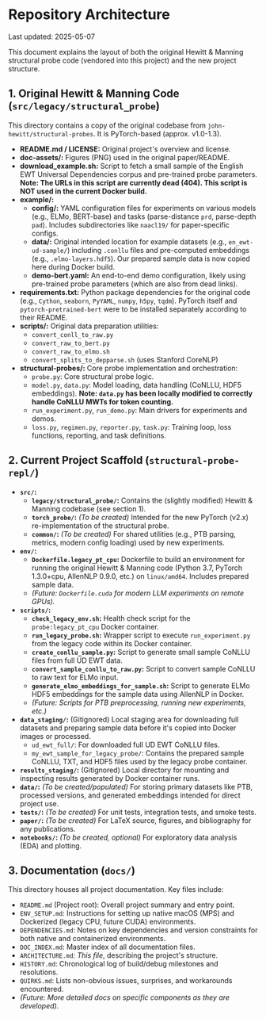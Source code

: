 # Repository Architecture

Last updated: 2025-05-07

This document explains the layout of both the original Hewitt & Manning structural probe code (vendored into this project) and the new project structure.

## 1. Original Hewitt & Manning Code (`src/legacy/structural_probe`)

This directory contains a copy of the original codebase from `john-hewitt/structural-probes`. It is PyTorch-based (approx. v1.0-1.3).

-   **README.md / LICENSE:** Original project's overview and license.
-   **doc-assets/:** Figures (PNG) used in the original paper/README.
-   **download_example.sh:** Script to fetch a small sample of the English EWT Universal Dependencies corpus and pre-trained probe parameters. **Note: The URLs in this script are currently dead (404). This script is NOT used in the current Docker build.**
-   **example/:**
    -   **config/:** YAML configuration files for experiments on various models (e.g., ELMo, BERT-base) and tasks (parse-distance `prd`, parse-depth `pad`). Includes subdirectories like `naacl19/` for paper-specific configs.
    -   **data/:** Original intended location for example datasets (e.g., `en_ewt-ud-sample/`) including `.conllu` files and pre-computed embeddings (e.g., `.elmo-layers.hdf5`). Our prepared sample data is now copied here during Docker build.
    -   **demo-bert.yaml:** An end-to-end demo configuration, likely using pre-trained probe parameters (which are also from dead links).
-   **requirements.txt:** Python package dependencies for the original code (e.g., `Cython`, `seaborn`, `PyYAML`, `numpy`, `h5py`, `tqdm`). PyTorch itself and `pytorch-pretrained-bert` were to be installed separately according to their README.
-   **scripts/:** Original data preparation utilities:
    -   `convert_conll_to_raw.py`
    -   `convert_raw_to_bert.py`
    -   `convert_raw_to_elmo.sh`
    -   `convert_splits_to_depparse.sh` (uses Stanford CoreNLP)
-   **structural-probes/:** Core probe implementation and orchestration:
    -   `probe.py`: Core structural probe logic.
    -   `model.py`, `data.py`: Model loading, data handling (CoNLLU, HDF5 embeddings). **Note: `data.py` has been locally modified to correctly handle CoNLLU MWTs for token counting.**
    -   `run_experiment.py`, `run_demo.py`: Main drivers for experiments and demos.
    -   `loss.py`, `regimen.py`, `reporter.py`, `task.py`: Training loop, loss functions, reporting, and task definitions.

## 2. Current Project Scaffold (`structural-probe-repl/`)

-   **`src/`:**
    -   **`legacy/structural_probe/`:** Contains the (slightly modified) Hewitt & Manning codebase (see section 1).
    -   **`torch_probe/`:** *(To be created)* Intended for the new PyTorch (v2.x) re-implementation of the structural probe.
    -   **`common/`:** *(To be created)* For shared utilities (e.g., PTB parsing, metrics, modern config loading) used by new experiments.
-   **`env/`:**
    -   **`Dockerfile.legacy_pt_cpu`:** Dockerfile to build an environment for running the original Hewitt & Manning code (Python 3.7, PyTorch 1.3.0+cpu, AllenNLP 0.9.0, etc.) on `linux/amd64`. Includes prepared sample data.
    -   *(Future: `Dockerfile.cuda` for modern LLM experiments on remote GPUs).*
-   **`scripts/`:**
    -   **`check_legacy_env.sh`:** Health check script for the `probe:legacy_pt_cpu` Docker container.
    -   **`run_legacy_probe.sh`:** Wrapper script to execute `run_experiment.py` from the legacy code within its Docker container.
    -   **`create_conllu_sample.py`:** Script to generate small sample CoNLLU files from full UD EWT data.
    -   **`convert_sample_conllu_to_raw.py`:** Script to convert sample CoNLLU to raw text for ELMo input.
    -   **`generate_elmo_embeddings_for_sample.sh`:** Script to generate ELMo HDF5 embeddings for the sample data using AllenNLP in Docker.
    -   *(Future: Scripts for PTB preprocessing, running new experiments, etc.)*
-   **`data_staging/`:** (Gitignored) Local staging area for downloading full datasets and preparing sample data before it's copied into Docker images or processed.
    -   `ud_ewt_full/`: For downloaded full UD EWT CoNLLU files.
    -   `my_ewt_sample_for_legacy_probe/`: Contains the prepared sample CoNLLU, TXT, and HDF5 files used by the legacy probe container.
-   **`results_staging/`:** (Gitignored) Local directory for mounting and inspecting results generated by Docker container runs.
-   **`data/`:** *(To be created/populated)* For storing primary datasets like PTB, processed versions, and generated embeddings intended for direct project use.
-   **`tests/`:** *(To be created)* For unit tests, integration tests, and smoke tests.
-   **`paper/`:** *(To be created)* For LaTeX source, figures, and bibliography for any publications.
-   **`notebooks/`:** *(To be created, optional)* For exploratory data analysis (EDA) and plotting.

## 3. Documentation (`docs/`)

This directory houses all project documentation. Key files include:
-   `README.md` (Project root): Overall project summary and entry point.
-   `ENV_SETUP.md`: Instructions for setting up native macOS (MPS) and Dockerized (legacy CPU, future CUDA) environments.
-   `DEPENDENCIES.md`: Notes on key dependencies and version constraints for both native and containerized environments.
-   `DOC_INDEX.md`: Master index of all documentation files.
-   `ARCHITECTURE.md`: *This file*, describing the project's structure.
-   `HISTORY.md`: Chronological log of build/debug milestones and resolutions.
-   `QUIRKS.md`: Lists non-obvious issues, surprises, and workarounds encountered.
-   *(Future: More detailed docs on specific components as they are developed).*